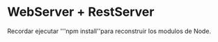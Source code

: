  # WebServer + RestServer

Recordar ejecutar '''npm install''para reconstruir los modulos de Node.




